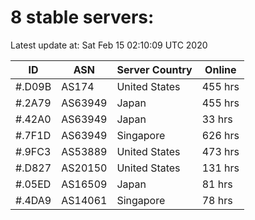 # 8 stable servers:

Latest update at: Sat Feb 15 02:10:09 UTC 2020

| ID | ASN | Server Country | Online |
| -- | --- | -------------- | ------ |
| #.D09B | AS174 | United States | 455 hrs |
| #.2A79 | AS63949 | Japan | 455 hrs |
| #.42A0 | AS63949 | Japan | 33 hrs |
| #.7F1D | AS63949 | Singapore | 626 hrs |
| #.9FC3 | AS53889 | United States | 473 hrs |
| #.D827 | AS20150 | United States | 131 hrs |
| #.05ED | AS16509 | Japan | 81 hrs |
| #.4DA9 | AS14061 | Singapore | 78 hrs |

